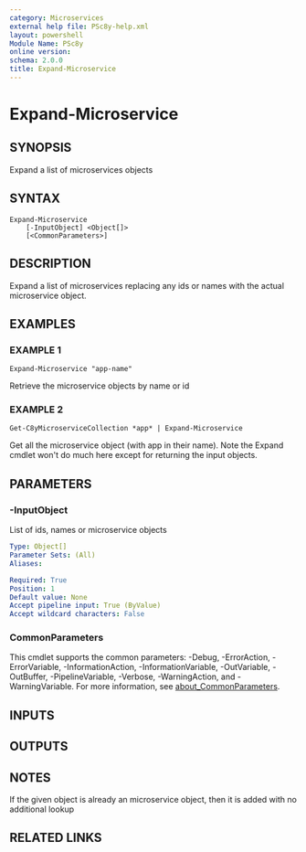 ```yaml
---
category: Microservices
external help file: PSc8y-help.xml
layout: powershell
Module Name: PSc8y
online version:
schema: 2.0.0
title: Expand-Microservice
---
```


# Expand-Microservice

## SYNOPSIS
Expand a list of microservices objects

## SYNTAX

```
Expand-Microservice
	[-InputObject] <Object[]>
	[<CommonParameters>]
```

## DESCRIPTION
Expand a list of microservices replacing any ids or names with the actual microservice object.

## EXAMPLES

### EXAMPLE 1
```
Expand-Microservice "app-name"
```

Retrieve the microservice objects by name or id

### EXAMPLE 2
```
Get-C8yMicroserviceCollection *app* | Expand-Microservice
```

Get all the microservice object (with app in their name).
Note the Expand cmdlet won't do much here except for returning the input objects.

## PARAMETERS

### -InputObject
List of ids, names or microservice objects

```yaml
Type: Object[]
Parameter Sets: (All)
Aliases:

Required: True
Position: 1
Default value: None
Accept pipeline input: True (ByValue)
Accept wildcard characters: False
```

### CommonParameters
This cmdlet supports the common parameters: -Debug, -ErrorAction, -ErrorVariable, -InformationAction, -InformationVariable, -OutVariable, -OutBuffer, -PipelineVariable, -Verbose, -WarningAction, and -WarningVariable. For more information, see [about_CommonParameters](http://go.microsoft.com/fwlink/?LinkID=113216).

## INPUTS

## OUTPUTS

## NOTES
If the given object is already an microservice object, then it is added with no additional lookup

## RELATED LINKS
